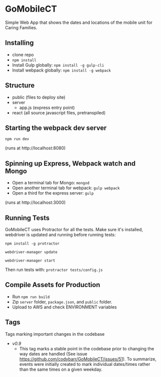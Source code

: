 # GoMobileCT
Simple Web App that shows the dates and locations of the mobile unit for Caring Families.

## Installing

* clone repo
* `npm install`
* Install Gulp globally: `npm install -g gulp-cli`
* Install webpack globally: `npm install -g webpack`

## Structure

- public (files to deploy site)
- server
  - app.js (express entry point)
- react (all source javascript files, pretranspiled)

## Starting the webpack dev server

`npm run dev`

(runs at http://localhost:8080)

## Spinning up Express, Webpack watch and Mongo

- Open a terminal tab for Mongo: `mongod`
- Open another terminal tab for webpack: `gulp webpack`
- Open a third for the express server: `gulp`

(runs at http://localhost:3000)

## Running Tests

GoMobileCT uses Protractor for all the tests. Make sure it's installed, webdriver is updated and running before running tests:

`npm install -g protractor`

`webdriver-manager update`

`webdriver-manager start`

Then run tests with: `protractor tests/config.js`


## Compile Assets for Production

* Run `npm run build`
* Zip `server` folder, `package.json`, and `public` folder.
* Upload to AWS and check ENVIRONMENT variables

## Tags

Tags marking important changes in the codebase

- *v0.9*
  - This tag marks a stable point in the codebase prior to changing the way dates are handled (See issue https://github.com/codybarr/GoMobileCT/issues/51). To summarize, events were initially created to mark individual dates/times rather than the same times on a given weekday.